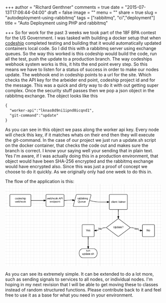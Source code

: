 +++
author = "Richard Genthner"
comments = true
date = "2015-07-13T17:06:44-04:00"
draft = false
image = ""
menu = ""
share = true
slug = "autodeployment-using-rabbitmq"
tags = ["rabbitmq", "ci","deployment"]
title = "Auto Deployment using PHP and rabbitmq"

+++
So for work for the past 3 weeks we took part of the 18F BPA contest for the US Government. I was tasked with building a docker setup that when [codeship](http://codeship.com) completed testing and building that it would automatically updated containers local code.
So I did this with a rabbitmq server using exchange queues. So the way this worked is this codeship would build the code, run all the test, push the update to a production branch. The way codeships webhook system works is this, it hits the end point every step. So this means we have
to listen for a status of success in order to make our nodes update. The webhook end in codeship points to a url for the site. Which checks the API key for the arbeider end point, codeship project id and for the message. This was a quick and dirty way to do it with out getting super complex.
Once the security stuff passes then we pop a json object in the rabbitmq exchange. The object looks like this
```
{
  "worker-api":"lknas0d9ni1ipnd0icqnd1",
  "git-command":"update"
}
```
As you can see in this object we pass along the worker api key. Every node will check this key, if it matches whats on their end then they will execute the git-command. In the case of our project we just run a update.sh script on the docker container, that checks the code out and makes sure the branch is correct.
I know your saying well your sending that in plain text. Yes I'm aware, if I was actually doing this in a production environment, that object would have been SHA-256 encrypted and the rabbitmq exchange would have encrypted also. Since this was just a proof of concept we choose to do it quickly. As we originally only had
one week to do this in.

The flow of the application is this:
![Image of the Workflow](/images/workers-diagram.png)

As you can see its extremely simple. It can be extended to do a lot more, such as sending signals to services to all nodes, or individual nodes. I'm hoping in my next revision that I will be able to get moving these to classes instead of random structured functions. Please contribute back to it and feel free to use it as a base for what you need in your environment. 

